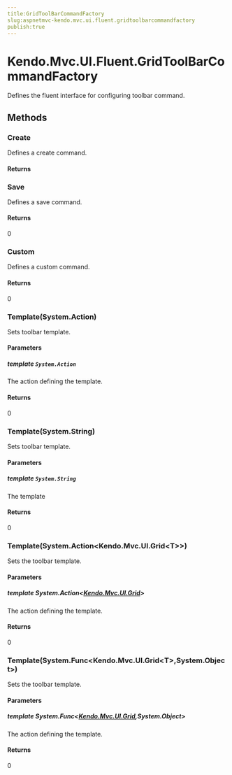 ```yaml
---
title:GridToolBarCommandFactory
slug:aspnetmvc-kendo.mvc.ui.fluent.gridtoolbarcommandfactory
publish:true
---
```


# Kendo.Mvc.UI.Fluent.GridToolBarCommandFactory
Defines the fluent interface for configuring toolbar command.



## Methods

### Create
Defines a create command.



#### Returns



### Save
Defines a save command.



#### Returns
0


### Custom
Defines a custom command.



#### Returns
0


### Template(System.Action)
Sets toolbar template.


#### Parameters

##### template `System.Action`
The action defining the template.



#### Returns
0


### Template(System.String)
Sets toolbar template.


#### Parameters

##### template `System.String`
The template



#### Returns
0


### Template(System.Action\<Kendo.Mvc.UI.Grid\<T\>\>)
Sets the toolbar template.


#### Parameters

##### template System.Action<[Kendo.Mvc.UI.Grid](/api/wrappers/aspnet-mvc/Kendo.Mvc.UI/Grid)<T>>
The action defining the template.



#### Returns
0


### Template(System.Func\<Kendo.Mvc.UI.Grid\<T\>,System.Object\>)
Sets the toolbar template.


#### Parameters

##### template System.Func<[Kendo.Mvc.UI.Grid](/api/wrappers/aspnet-mvc/Kendo.Mvc.UI/Grid)<T>,System.Object>
The action defining the template.



#### Returns
0



